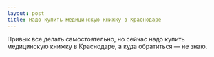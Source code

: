 ```yaml
---
layout: post 
title: Надо купить медицинскую книжку в Краснодаре 
--- 
```

Привык все делать самостоятельно, но сейчас надо купить медицинскую книжку в Краснодаре, а куда обратиться — не знаю.